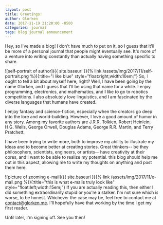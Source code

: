 ```yaml
---
layout: post
title: Greetings!
author: Glorken
date: 2017-11-19 21:20:00 -0500
categories: journal
tags: blog journal announcement
---
```

Hey, so I've made a blog! I don't have much to put on it, so I guess that it'll be more of a personal journal that people might eventually see. It's more of a venture into writing constantly than actually having something specific to share.

![self-portrait of author]({{ site.baseurl }}{% link /assets/img/2017/11/self-portrait.png %}){:title="i like blue" style="float:right;width:10em;"}
So, I ought to tell a bit about myself here, right? Well, I have been going by the name Glorken, and I guess that I'll be using that name for a while. I enjoy programming, electronics, and mathematics, and I like to go to robotics competitions. I also absolutely love linguistics, and I am fascinated by the diverse languages that humans have created.

I enjoy fantasy and science-fiction, especially when the creators go deep into the lore and world-building. However, I love a good amount of humor in any story. Among my favorite authors are J.R.R. Tolkien, Robert Heinlein, H.G. Wells, George Orwell, Douglas Adams, George R.R. Martin, and Terry Pratchett.

I have been trying to write more, both to improve my ability to illustrate my ideas and to become better at creating stories. Great thinkers-- be they philosophers, scientists, engineers, or artists-- have creativity at their cores, and I want to be able to realize my potential. this blog should help me out in this aspect, allowing me to write my thoughts on anything and post them here.

![picture of zooming e-mail]({{ site.baseurl }}{% link /assets/img/2017/11/e-mail.png %}){:title="this is what e-mails truly look like" style="float:left;width:15em;"}
If you are actually reading this, then either I did something extraordinarily stupid or you're a stalker. I'm not sure which is worse, to be honest. Whichever the case may be, feel free to contact me at <contact@glorken.me>. I'll hopefully have that working by the time I get my first reader.

Until later, I'm signing off. See you then!
